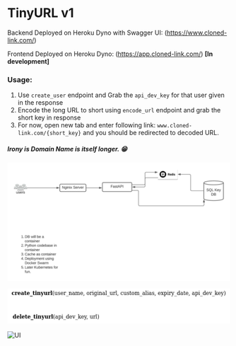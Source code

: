 # TinyURL v1

Backend Deployed on Heroku Dyno with Swagger UI: (https://www.cloned-link.com/) 

Frontend Deployed on Heroku Dyno: (https://app.cloned-link.com/) **[In development]**

### Usage:

1. Use `create_user` endpoint and Grab the `api_dev_key` for that user given in the response
2. Encode the long URL to short using `encode_url` endpoint and grab the short key in response
3. For now, open new tab and enter following link: `www.cloned-link.com/{short_key}` and you should be redirected to decoded URL.

##### Irony is Domain Name is itself longer. &#128513; 

![Tiny URL v2](/docs/assets/TinyURL_Pythonv1.jpeg "Tiny URL Arch v1")


![System API v1](/docs/assets/system_api.png "System API v1")


![UI](https://user-images.githubusercontent.com/23498228/142158049-e953219d-de9b-4a58-98d6-4430620e03e4.png)

